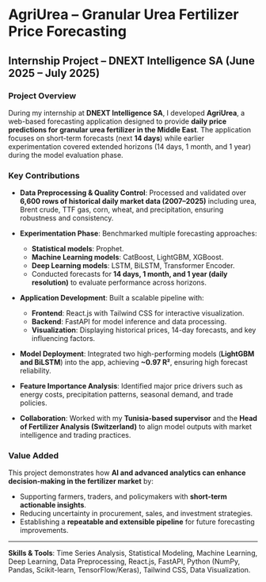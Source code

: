 # AgriUrea – Granular Urea Fertilizer Price Forecasting

## Internship Project – DNEXT Intelligence SA (June 2025 – July 2025)

### Project Overview

During my internship at **DNEXT Intelligence SA**, I developed **AgriUrea**, a web-based forecasting application designed to provide **daily price predictions for granular urea fertilizer in the Middle East**. The application focuses on short-term forecasts (next **14 days**) while earlier experimentation covered extended horizons (14 days, 1 month, and 1 year) during the model evaluation phase.

### Key Contributions

* **Data Preprocessing & Quality Control**: Processed and validated over **6,600 rows of historical daily market data (2007–2025)** including urea, Brent crude, TTF gas, corn, wheat, and precipitation, ensuring robustness and consistency.
* **Experimentation Phase**: Benchmarked multiple forecasting approaches:

  * **Statistical models**: Prophet.
  * **Machine Learning models**: CatBoost, LightGBM, XGBoost.
  * **Deep Learning models**: LSTM, BiLSTM, Transformer Encoder.
  * Conducted forecasts for **14 days, 1 month, and 1 year (daily resolution)** to evaluate performance across horizons.
* **Application Development**: Built a scalable pipeline with:

  * **Frontend**: React.js with Tailwind CSS for interactive visualization.
  * **Backend**: FastAPI for model inference and data processing.
  * **Visualization**: Displaying historical prices, 14-day forecasts, and key influencing factors.
* **Model Deployment**: Integrated two high-performing models (**LightGBM and BiLSTM**) into the app, achieving **\~0.97 R²**, ensuring high forecast reliability.
* **Feature Importance Analysis**: Identified major price drivers such as energy costs, precipitation patterns, seasonal demand, and trade policies.
* **Collaboration**: Worked with my **Tunisia-based supervisor** and the **Head of Fertilizer Analysis (Switzerland)** to align model outputs with market intelligence and trading practices.

### Value Added

This project demonstrates how **AI and advanced analytics can enhance decision-making in the fertilizer market** by:

* Supporting farmers, traders, and policymakers with **short-term actionable insights**.
* Reducing uncertainty in procurement, sales, and investment strategies.
* Establishing a **repeatable and extensible pipeline** for future forecasting improvements.

---

**Skills & Tools**: Time Series Analysis, Statistical Modeling, Machine Learning, Deep Learning, Data Preprocessing, React.js, FastAPI, Python (NumPy, Pandas, Scikit-learn, TensorFlow/Keras), Tailwind CSS, Data Visualization.
